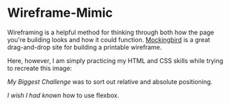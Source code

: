 # Wireframe-Mimic

Wireframing is a helpful method for thinking through both how the page you're building looks and how it could function. [Mockingbird](https://gomockingbird.com/home) is a great drag-and-drop site for building a printable wireframe.

Here, however, I am simply practicing my HTML and CSS skills while trying to recreate this image:

_My Biggest Challenge_ was to sort out relative and absolute positioning. 

_I wish I had known_ how to use flexbox.
